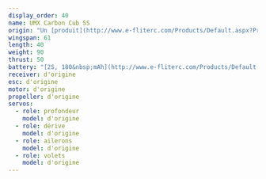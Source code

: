```yaml
---
display_order: 40
name: UMX Carbon Cub SS
origin: "Un [produit](http://www.e-fliterc.com/Products/Default.aspx?ProdID=EFLU1180) E-Flite"
wingspan: 61
length: 40
weight: 90
thrust: 50
battery: "[2S, 180&nbsp;mAh](http://www.e-fliterc.com/Products/Default.aspx?ProdID=EFLB1802S20)"
receiver: d'origine
esc: d'origine
motor: d'origine
propeller: d'origine
servos:
  - role: profondeur
    model: d'origine
  - role: dérive
    model: d'origine
  - role: ailerons
    model: d'origine
  - role: volets
    model: d'origine
---
```

